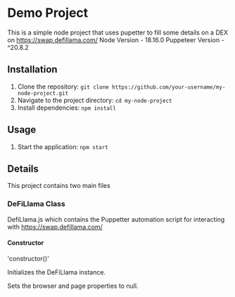 # Demo Project

This is a simple node project that uses pupetter to fill some details on a DEX on https://swap.defillama.com/
Node Version - 18.16.0
Puppeteer Version - ^20.8.2

## Installation

1. Clone the repository: `git clone https://github.com/your-username/my-node-project.git`
2. Navigate to the project directory: `cd my-node-project`
3. Install dependencies: `npm install`

## Usage

1. Start the application: `npm start`

## Details

This project contains two main files

### DeFiLlama Class

DefiLlama.js which contains the Puppetter automation script for interacting with https://swap.defillama.com/

#### Constructor

'constructor()'

Initializes the DeFiLlama instance.

Sets the browser and page properties to null.
